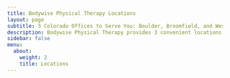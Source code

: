 ```yaml
---
title: Bodywise Physical Therapy Locations
layout: page
subtitle: 3 Colorado Offices to Serve You: Boulder, Broomfield, and Westminster
description: Bodywise Physical Therapy provides 3 convenient locations in Colorado. Visit us today in Boulder, Broomfield, or Westminster.
sidebar: false
menu:
  about:
    weight: 2
    title: Locations
---
```

